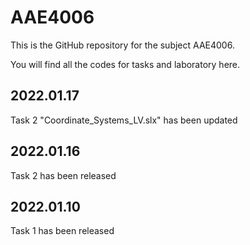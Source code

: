 # AAE4006
This is the GitHub repository for the subject AAE4006.

You will find all the codes for tasks and laboratory here. 

## 2022.01.17
Task 2 "Coordinate_Systems_LV.slx" has been updated
## 2022.01.16
Task 2 has been released
## 2022.01.10
Task 1 has been released


